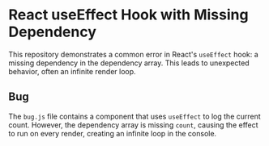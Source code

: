 # React useEffect Hook with Missing Dependency
This repository demonstrates a common error in React's `useEffect` hook: a missing dependency in the dependency array. This leads to unexpected behavior, often an infinite render loop.

## Bug
The `bug.js` file contains a component that uses `useEffect` to log the current count.  However, the dependency array is missing `count`, causing the effect to run on every render, creating an infinite loop in the console.